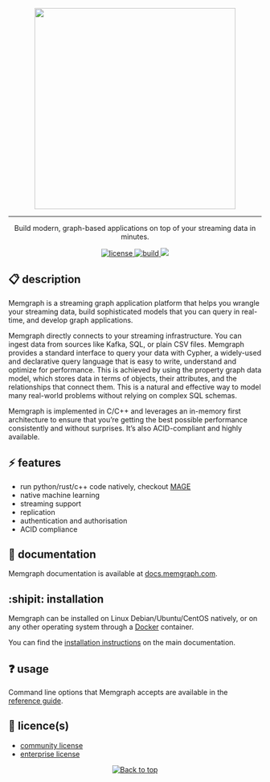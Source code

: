 <p align="center">
<img width="400px" src="https://uploads-ssl.webflow.com/5e7ceb09657a69bdab054b3a/5e7ceb09657a6937ab054bba_Black_Original%20_Logo.png">
</p>

---

<p align="center">
Build modern, graph-based applications on top of your streaming data in minutes.
</p>

<p align="center">
  <a href="https://github.com/memgraph/memgraph/LICENSE">
    <img src="https://img.shields.io/github/license/memgraph/memgraph" alt="license" title="license"/>
  </a>
  <a href="https://github.com/memgraph/memgraph">
    <img src="https://img.shields.io/github/languages/code-size/memgraph/memgraph" alt="build" title="build"/>
  </a>
  <a href="https://docs.memgraph.com/memgraph/" alt="Documentation">
    <img src="https://img.shields.io/badge/documentation-Memgraph-orange" />
  </a>
</p>

## :clipboard: description
Memgraph is a streaming graph application platform that helps you wrangle your streaming data, build sophisticated models that you can query in real-time, and develop graph applications.

Memgraph directly connects to your streaming infrastructure. You can ingest data from sources like Kafka, SQL, or plain CSV files.
Memgraph provides a standard interface to query your data with Cypher, a widely-used and declarative query language that is easy to write, understand and optimize for performance.
This is achieved by using the property graph data model, which stores data in terms of objects, their attributes, and the relationships that connect them.
This is a natural and effective way to model many real-world problems without relying on complex SQL schemas.

Memgraph is implemented in C/C++ and leverages an in-memory first architecture to ensure that you’re getting the best possible performance consistently and without surprises.
It’s also ACID-compliant and highly available.

## :zap: features
- run python/rust/c++ code natively, checkout [MAGE](https://github.com/memgraph/mage)
- native machine learning
- streaming support
- replication
- authentication and authorisation
- ACID compliance

## :bookmark_tabs: documentation
Memgraph documentation is available at [docs.memgraph.com](https://docs.memgraph.com).

## :shipit: installation
Memgraph can be installed on Linux Debian/Ubuntu/CentOS natively, or on any other operating system through a [Docker](https://docker.com) container.

You can find the [installation instructions](https://docs.memgraph.com/memgraph/installation) on the main documentation.

## :question: usage
Command line options that Memgraph accepts are available in the [reference guide](https://docs.memgraph.com/memgraph/reference-guide/configuration).

## :scroll: licence(s)
* [community license](release/LICENSE_COMMUNITY.md)
* [enterprise license](release/LICENSE_ENTERPRISE.md)

<p align="center">
  <a href="#">
    <img src="https://img.shields.io/badge/⬆️back_to_top_⬆️-white" alt="Back to top" title="Back to top"/>
  </a>
</p>
